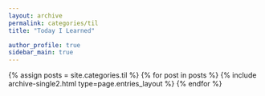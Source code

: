 ```yaml
---
layout: archive
permalink: categories/til
title: "Today I Learned"

author_profile: true
sidebar_main: true
---
```


{% assign posts = site.categories.til %}
{% for post in posts %} {% include archive-single2.html type=page.entries_layout %} {% endfor %}